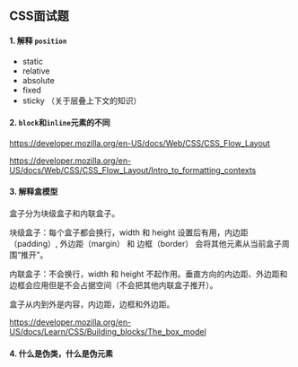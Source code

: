## CSS面试题

#### 1. 解释 `position`

- static
- relative
- absolute
- fixed
- sticky （关于层叠上下文的知识）

#### 2. `block`和`inline`元素的不同

https://developer.mozilla.org/en-US/docs/Web/CSS/CSS_Flow_Layout

https://developer.mozilla.org/en-US/docs/Web/CSS/CSS_Flow_Layout/Intro_to_formatting_contexts

#### 3. 解释盒模型

盒子分为块级盒子和内联盒子。

块级盒子：每个盒子都会换行，width 和 height 设置后有用，内边距（padding）, 外边距（margin） 和 边框（border） 会将其他元素从当前盒子周围“推开”。

内联盒子：不会换行，width 和 height 不起作用。垂直方向的内边距、外边距和边框会应用但是不会占据空间（不会把其他内联盒子推开）。



盒子从内到外是内容，内边距，边框和外边距。

https://developer.mozilla.org/en-US/docs/Learn/CSS/Building_blocks/The_box_model

#### 4. 什么是伪类，什么是伪元素